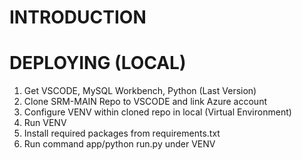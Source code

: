 # INTRODUCTION 

# DEPLOYING (LOCAL)
1. Get VSCODE, MySQL Workbench, Python (Last Version)
2. Clone SRM-MAIN Repo to VSCODE and link Azure account
3. Configure VENV within cloned repo in local (Virtual Environment)
4. Run VENV
5. Install required packages from requirements.txt
6. Run command app/python run.py under VENV

